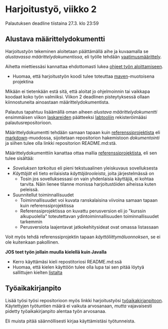 # Harjoitustyö, viikko 2 

Palautuksen deadline tiistaina 27.3. klo 23:59

## Alustava määrittelydokumentti

Harjoitustyön tekeminen aloitetaan päättämällä aihe ja kuvaamalla se _alustavassa määrittelydokumentissa_, eli työlle tehdään [vaatimusmäärittely](https://github.com/mluukkai/otm-2018/blob/master/web/materiaali.md#vaatimusmäärittely).

Aihetta miettiessäsi kannattaa ehdottomasti lukea [ohjeet työn aloittamiseen](https://github.com/mluukkai/otm-2018/blob/master/web/tyon_aloitus.md).
- Huomaa, että harjoitustyön koodi tulee toteuttaa [maven](https://github.com/mluukkai/otm-2018/blob/master/web/tyon_aloitus.md#maven-projektin-luominen)-muotoisena projektina

Mikään ei tietenkään estä sitä, että aloitat jo ohjelmoinnin tai vaikkapa koodaat koko työn valmiiksi. Viikon 2 deadlinen pisteytyksessä ollaan kiinnostuneita ainoastaan määrittelydokumentista.

Palautus tapahtuu lisäämällä oman aiheen _alustava määrittelydokumentti_ ensimmäisen viikon [laskareiden](https://github.com/mluukkai/otm-2018/blob/master/tehtavat/viikko1.md#labtool) päätteeksi [labtooliin](http://tktl-labtool.herokuapp.com) rekisteröimääsi palautusrepositorioon.

Määrittelydokumentti tehdään samaan tapaan kuin [referenssiprojektista](https://github.com/mluukkai/OtmTodoApp) eli [markdown](https://guides.github.com/features/mastering-markdown/)-muodossa, sijoitetaan repositorion hakemistoon _dokumentointi_ ja siihen tulee olla linkki repositorion README.md:stä.

Määrittelydokumenttiin kanattaa ottaa mallia [referenssiprojektista](https://github.com/mluukkai/OtmTodoApp), eli sen tulee sisältää:

- _Soveluksen tarkoitus_ eli pieni tekstuaalinen yleiskuvaus sovelluksesta
- _Käyttäjät_ eli tieto erilaisista _käyttäjärooleista_, joita järjestelmässä on
  - Tosin jos sovelluksessasi on vain yhdenlaisia käyttäjiä, ei kohtaa tarvita. Näin lienee tilanne monissa harjoitustöiden aiheissa kuten peleissä.
- Suunnitellut toiminnallisuudet
  - Toiminnallisuudet voi kuvata ranskalaisina viivoina samaan tapaan kuin referenssiprojektissa
  - Referenssiprojektissa on kuvattu perusversion eli jo "kurssin alkupuolella" toteutettavan ydintoiminnallisuuden toiminnallisuudet tarkemmin
  - Perusversiota laajentavat jatkokehitysideat ovat omassa listassaan

Voit myös tehdä referenssiprojektin tapaan _käyttöliittymäluonnoksen_, se ei ole kuitenkaan pakollinen.

**JOS teet työn jollain muulla kielellä kuin Javalla**
- Kerro käyttämäsi kieli repostitoriosi README.md:ssä
- Huomaa, että kielen käyttöön tulee olla lupa tai sen pitää löytyä sallittujen kielten [listalta](https://github.com/mluukkai/otm-2018/blob/master/web/tyon_aloitus.md#harjoitustyön-kieli-ja-ohjelmointikieli)

## Työaikakirjanpito

Lisää työsi työsi repositorioon myös linkki  harjoitustyösi [työaikakirjanpitoon](https://github.com/mluukkai/OtmTodoApp/blob/master/dokumentaatio/tuntikirjanpito.md). Käytettyjen työtuntien määrä ei vaikuta arvosanaan, _mutta_ vajavaisesti pidetty työaikakirjanpito alentaa työn arvosanaa.

Eli muista pitää säännöllisesti kirjaa käyttämistäsi työtunneista.

